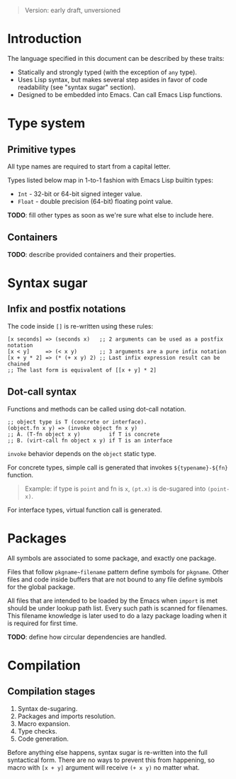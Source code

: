 > Version: early draft, unversioned

# Introduction

The language specified in this document can be described by these traits:

* Statically and strongly typed (with the exception of `any` type).
* Uses Lisp syntax, but makes several step asides in favor of code readability (see "syntax sugar" section).
* Designed to be embedded into Emacs. Can call Emacs Lisp functions.

# Type system

## Primitive types

All type names are required to start from a capital letter.

Types listed below map in 1-to-1 fashion with Emacs Lisp builtin types:

* `Int` - 32-bit or 64-bit signed integer value.
* `Float` - double precision (64-bit) floating point value.

**TODO**: fill other types as soon as we're sure what else to include here.

## Containers

**TODO**: describe provided containers and their properties.

# Syntax sugar

## Infix and postfix notations

The code inside `[]` is re-written using these rules:

```elisp
[x seconds] => (seconds x)   ;; 2 arguments can be used as a postfix notation
[x < y]     => (< x y)       ;; 3 arguments are a pure infix notation
[x + y * 2] => (* (+ x y) 2) ;; Last infix expression result can be chained
;; The last form is equivalent of [[x + y] * 2]
```

## Dot-call syntax

Functions and methods can be called using dot-call notation.

```elisp
;; object type is T (concrete or interface).
(object.fn x y) => (invoke object fn x y)
;; A. (T-fn object x y)         if T is concrete
;; B. (virt-call fn object x y) if T is an interface
```

`invoke` behavior depends on the `object` static type.

For concrete types, simple call is generated that invokes `${typename}-${fn}` function.
> Example: if type is `point` and fn is `x`, `(pt.x)` is de-sugared into `(point-x)`.

For interface types, virtual function call is generated.

# Packages

All symbols are associated to some package, and exactly one package.

Files that follow `pkgname~filename` pattern define symbols for `pkgname`.
Other files and code inside buffers that are not bound to any file define
symbols for the global package.

All files that are intended to be loaded by the Emacs when `import` is met
should be under lookup path list. Every such path is scanned for filenames.
This filename knowledge is later used to do a lazy package loading when
it is required for first time.

**TODO**: define how circular dependencies are handled.

# Compilation

## Compilation stages

1. Syntax de-sugaring.
2. Packages and imports resolution.
3. Macro expansion.
4. Type checks.
5. Code generation.

Before anything else happens, syntax sugar is re-written into the full
syntactical form. There are no ways to prevent this from happening,
so macro with `[x + y]` argument will receive `(+ x y)` no matter what.
